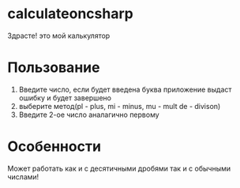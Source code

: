 # calculateoncsharp
Здрасте! это мой калькулятор
# Пользование
1. Введите число, если будет введена буква приложение выдаст ошибку и будет завершено
2. выберите метод(pl - plus, mi - minus, mu - mult de - divison)
3. Введите 2-ое число аналагично первому
# Особенности
Может работать как и с десятичными дробями так и с обычными числами!
